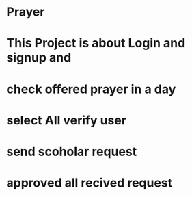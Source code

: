 # Prayer
# This Project is about Login and signup and 
# check offered prayer in a day   
# select All verify user
# send scoholar request
# approved all recived request
